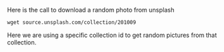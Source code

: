 Here is the call to download a random photo from unsplash

    wget source.unsplash.com/collection/201009

Here we are using a specific collection id to get random pictures from that collection.
